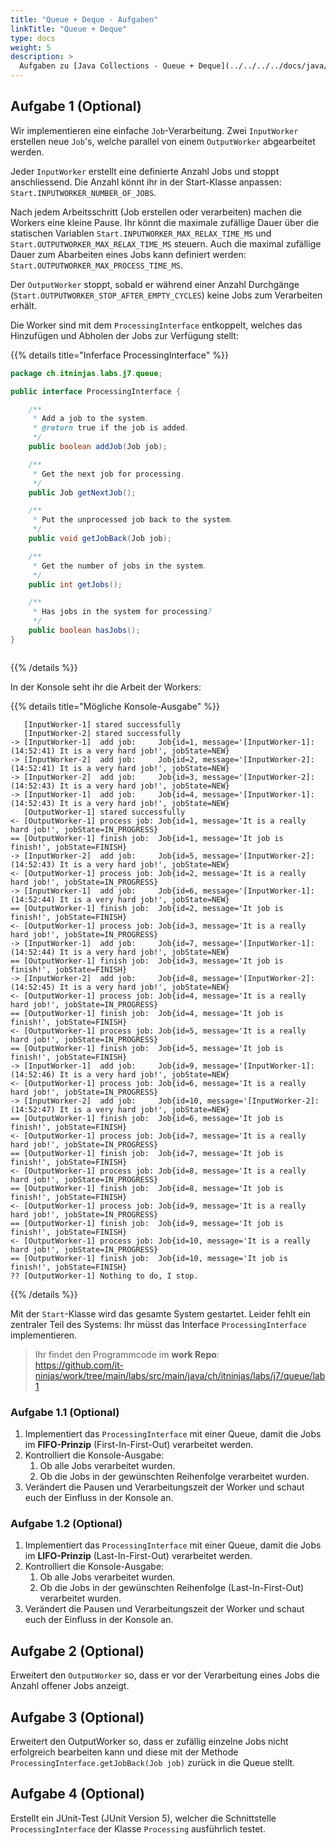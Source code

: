 ```yaml
---
title: "Queue + Deque - Aufgaben"
linkTitle: "Queue + Deque"
type: docs
weight: 5
description: >
  Aufgaben zu [Java Collections - Queue + Deque](../../../../docs/java/java-collections/06_queue)
---
```


## Aufgabe 1 (Optional)

Wir implementieren eine einfache `Job`-Verarbeitung.
Zwei `InputWorker` erstellen neue `Job`'s, welche parallel von einem `OutputWorker` abgearbeitet werden.

Jeder `InputWorker` erstellt eine definierte Anzahl Jobs und stoppt anschliessend. Die Anzahl könnt ihr in der Start-Klasse anpassen: `Start.INPUTWORKER_NUMBER_OF_JOBS`.

Nach jedem Arbeitsschritt (Job erstellen oder verarbeiten) machen die Workers eine kleine Pause.
Ihr könnt die maximale zufällige Dauer über die statischen Variablen `Start.INPUTWORKER_MAX_RELAX_TIME_MS` und `Start.OUTPUTWORKER_MAX_RELAX_TIME_MS` steuern.
Auch die maximal zufällige Dauer zum Abarbeiten eines Jobs kann definiert werden: `Start.OUTPUTWORKER_MAX_PROCESS_TIME_MS`.

Der `OutputWorker` stoppt, sobald er während einer Anzahl Durchgänge (`Start.OUTPUTWORKER_STOP_AFTER_EMPTY_CYCLES`) keine Jobs zum Verarbeiten erhält.

Die Worker sind mit dem `ProcessingInterface` entkoppelt, welches das Hinzufügen und Abholen der Jobs zur Verfügung stellt:

{{% details title="Inferface ProcessingInterface" %}}

```java
package ch.itninjas.labs.j7.queue;

public interface ProcessingInterface {

    /**
     * Add a job to the system.
     * @return true if the job is added.
     */
    public boolean addJob(Job job);

    /**
     * Get the next job for processing.
     */
    public Job getNextJob();

    /**
     * Put the unprocessed job back to the system.
     */
    public void getJobBack(Job job);

    /**
     * Get the number of jobs in the system.
     */
    public int getJobs();

    /**
     * Has jobs in the system for processing?
     */
    public boolean hasJobs();
}



```

{{% /details %}}

In der Konsole seht ihr die Arbeit der Workers:

{{% details title="Mögliche Konsole-Ausgabe" %}}

```text
   [InputWorker-1] stared successfully
   [InputWorker-2] stared successfully
-> [InputWorker-1]  add job:     Job{id=1, message='[InputWorker-1]: (14:52:41) It is a very hard job!', jobState=NEW}
-> [InputWorker-2]  add job:     Job{id=2, message='[InputWorker-2]: (14:52:41) It is a very hard job!', jobState=NEW}
-> [InputWorker-2]  add job:     Job{id=3, message='[InputWorker-2]: (14:52:43) It is a very hard job!', jobState=NEW}
-> [InputWorker-1]  add job:     Job{id=4, message='[InputWorker-1]: (14:52:43) It is a very hard job!', jobState=NEW}
   [OutputWorker-1] stared successfully
<- [OutputWorker-1] process job: Job{id=1, message='It is a really hard job!', jobState=IN_PROGRESS}
== [OutputWorker-1] finish job:  Job{id=1, message='It job is finish!', jobState=FINISH}
-> [InputWorker-2]  add job:     Job{id=5, message='[InputWorker-2]: (14:52:43) It is a very hard job!', jobState=NEW}
<- [OutputWorker-1] process job: Job{id=2, message='It is a really hard job!', jobState=IN_PROGRESS}
-> [InputWorker-1]  add job:     Job{id=6, message='[InputWorker-1]: (14:52:44) It is a very hard job!', jobState=NEW}
== [OutputWorker-1] finish job:  Job{id=2, message='It job is finish!', jobState=FINISH}
<- [OutputWorker-1] process job: Job{id=3, message='It is a really hard job!', jobState=IN_PROGRESS}
-> [InputWorker-1]  add job:     Job{id=7, message='[InputWorker-1]: (14:52:44) It is a very hard job!', jobState=NEW}
== [OutputWorker-1] finish job:  Job{id=3, message='It job is finish!', jobState=FINISH}
-> [InputWorker-2]  add job:     Job{id=8, message='[InputWorker-2]: (14:52:45) It is a very hard job!', jobState=NEW}
<- [OutputWorker-1] process job: Job{id=4, message='It is a really hard job!', jobState=IN_PROGRESS}
== [OutputWorker-1] finish job:  Job{id=4, message='It job is finish!', jobState=FINISH}
<- [OutputWorker-1] process job: Job{id=5, message='It is a really hard job!', jobState=IN_PROGRESS}
== [OutputWorker-1] finish job:  Job{id=5, message='It job is finish!', jobState=FINISH}
-> [InputWorker-1]  add job:     Job{id=9, message='[InputWorker-1]: (14:52:46) It is a very hard job!', jobState=NEW}
<- [OutputWorker-1] process job: Job{id=6, message='It is a really hard job!', jobState=IN_PROGRESS}
-> [InputWorker-2]  add job:     Job{id=10, message='[InputWorker-2]: (14:52:47) It is a very hard job!', jobState=NEW}
== [OutputWorker-1] finish job:  Job{id=6, message='It job is finish!', jobState=FINISH}
<- [OutputWorker-1] process job: Job{id=7, message='It is a really hard job!', jobState=IN_PROGRESS}
== [OutputWorker-1] finish job:  Job{id=7, message='It job is finish!', jobState=FINISH}
<- [OutputWorker-1] process job: Job{id=8, message='It is a really hard job!', jobState=IN_PROGRESS}
== [OutputWorker-1] finish job:  Job{id=8, message='It job is finish!', jobState=FINISH}
<- [OutputWorker-1] process job: Job{id=9, message='It is a really hard job!', jobState=IN_PROGRESS}
== [OutputWorker-1] finish job:  Job{id=9, message='It job is finish!', jobState=FINISH}
<- [OutputWorker-1] process job: Job{id=10, message='It is a really hard job!', jobState=IN_PROGRESS}
== [OutputWorker-1] finish job:  Job{id=10, message='It job is finish!', jobState=FINISH}
?? [OutputWorker-1] Nothing to do, I stop.

```

{{% /details %}}

Mit der `Start`-Klasse wird das gesamte System gestartet.
Leider fehlt ein zentraler Teil des Systems:
Ihr müsst das Interface `ProcessingInterface` implementieren.

> Ihr findet den Programmcode im **work Repo**:  
> https://github.com/it-ninjas/work/tree/main/labs/src/main/java/ch/itninjas/labs/j7/queue/lab1

### Aufgabe 1.1 (Optional)

1. Implementiert das `ProcessingInterface` mit einer Queue, damit die Jobs im **FIFO-Prinzip** (First-In-First-Out) verarbeitet werden.
2. Kontrolliert die Konsole-Ausgabe:
   1. Ob alle Jobs verarbeitet wurden.
   2. Ob die Jobs in der gewünschten Reihenfolge verarbeitet wurden.
3. Verändert die Pausen und Verarbeitungszeit der Worker und schaut euch der Einfluss in der Konsole an.

### Aufgabe 1.2 (Optional)

1. Implementiert das `ProcessingInterface` mit einer Queue, damit die Jobs im **LIFO-Prinzip** (Last-In-First-Out) verarbeitet werden.
2. Kontrolliert die Konsole-Ausgabe:
   1. Ob alle Jobs verarbeitet wurden.
   2. Ob die Jobs in der gewünschten Reihenfolge (Last-In-First-Out) verarbeitet wurden.
3. Verändert die Pausen und Verarbeitungszeit der Worker und schaut euch der Einfluss in der Konsole an.

## Aufgabe 2 (Optional)

Erweitert den `OutputWorker` so, dass er vor der Verarbeitung eines Jobs die Anzahl offener Jobs anzeigt.

## Aufgabe 3 (Optional)

Erweitert den OutputWorker so, dass er zufällig einzelne Jobs nicht erfolgreich bearbeiten kann und diese mit der Methode `ProcessingInterface.getJobBack(Job job)` zurück in die Queue stellt.

## Aufgabe 4 (Optional)

Erstellt ein JUnit-Test (JUnit Version 5), welcher die Schnittstelle `ProcessingInterface` der Klasse `Processing` ausführlich testet.
